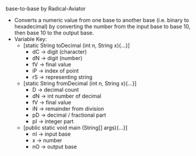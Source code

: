 base-to-base <JAVA> by Radical-Aviator
- Converts a numeric value from one base to another base (i.e. binary to hexadecimal) by converting the number from the input base to base 10, then base 10 to the output base.
- Variable Key:
  + [static String toDecimal (int n, String x){...}]
    - dC -> digit (character)
    - dN -> digit (number)
    - fV -> final value
    - iP -> index of point
    - rS -> representing string
  + [static String fromDecimal (int n, String x){...}]
    - D  -> decimal count
    - dN -> int number of decimal
    - fV -> final value
    - iN -> remainder from division
    - pD -> decimal / fractional part
    - pI -> integer part
  + [public static void main (String[] args){...}]
    - nI -> input base
    - x -> number
    - nO -> output base
